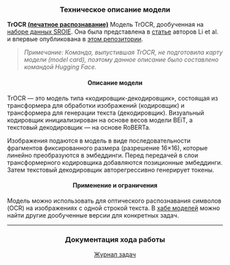**<h3 align="center">Техническое описание модели</h3>**

**TrOCR [(печатное распознавание)](http://microsoft/trocr-large-printed)**
Модель TrOCR, дообученная на [наборе данных SROIE](https://rrc.cvc.uab.es/?ch=13). Она была представлена в [статье](https://arxiv.org/abs/2109.10282) авторов Li et al. и впервые опубликована в [этом репозитории](https://github.com/microsoft/unilm/tree/master/trocr).

> _Примечание: Команда, выпустившая TrOCR, не подготовила карту модели (model card), поэтому данное описание было составлено командой Hugging Face._  

**<h4 align="center">Описание модели</h4>**
TrOCR — это модель типа «кодировщик-декодировщик», состоящая из трансформера для обработки изображений (кодировщик) и трансформера для генерации текста (декодировщик). Визуальный кодировщик инициализирован на основе весов модели BEiT, а текстовый декодировщик — на основе RoBERTa.  

Изображения подаются в модель в виде последовательности фрагментов фиксированного размера (разрешение 16×16), которые линейно преобразуются в эмбеддинги. Перед передачей в слои трансформерного кодировщика добавляются позиционные эмбеддинги. Затем текстовый декодировщик авторегрессивно генерирует токены.

**<h4 align="center">Применение и ограничения</h4>**
Модель можно использовать для оптического распознавания символов (OCR) на изображениях с одной строкой текста. В [хабе моделей](https://huggingface.co/models?search=microsoft/trocr) можно найти другие дообученные версии для конкретных задач.

***
**<h3 align="center">Документация хода работы</h3>**
<div align="center">

[Журнал задач](https://docs.google.com/spreadsheets/d/1e6fI30tqwKYHyXy-QpfAwAXOJLQMZhI2/edit?usp=sharing&ouid=112407436546437674558&rtpof=true&sd=true)

</div>
